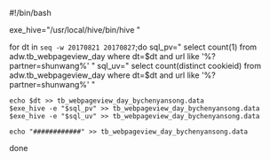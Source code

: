 #!/bin/bash

exe_hive="/usr/local/hive/bin/hive "

for dt in `seq -w 20170821 20170827`;do
	sql_pv=" select count(1) from adw.tb_webpageview_day where dt=$dt and url like '%?partner=shunwang%' "
	sql_uv=" select count(distinct cookieid) from adw.tb_webpageview_day where dt=$dt and url like '%?partner=shunwang%' "
	
	echo $dt >> tb_webpageview_day_bychenyansong.data
	$exe_hive -e "$sql_pv" >> tb_webpageview_day_bychenyansong.data
	$exe_hive -e "$sql_uv" >> tb_webpageview_day_bychenyansong.data
	
	echo "############" >> tb_webpageview_day_bychenyansong.data
	
done



